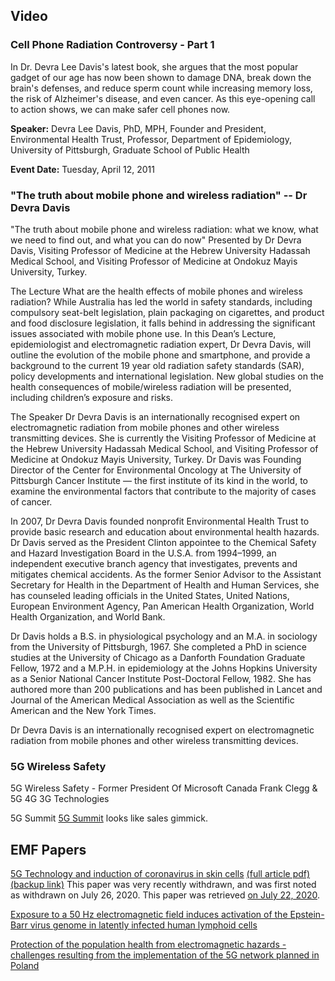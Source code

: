 <div class="menu-data" data-parent="#pages/blog/cv19/index"/>

## Video

### Cell Phone Radiation Controversy - Part 1

In Dr. Devra Lee Davis's latest book, she argues that the most popular gadget of our age has now been shown to damage DNA, break down the brain's defenses, and reduce sperm count while increasing memory loss, the risk of Alzheimer's disease, and even cancer. As this eye-opening call to action shows, we can make safer cell phones now.

**Speaker:**
Devra Lee Davis, PhD, MPH, Founder and President, Environmental Health Trust, Professor, Department of Epidemiology, University of Pittsburgh, Graduate School of Public Health

**Event Date:** Tuesday, April 12, 2011

<div class="video-view" data-id="X8-sT-spd2U""></div>

### "The truth about mobile phone and wireless radiation" -- Dr Devra Davis

"The truth about mobile phone and wireless radiation: what we know, what we 
need to find out, and what you can do now"
Presented by Dr Devra Davis, Visiting Professor of Medicine at the Hebrew 
University Hadassah Medical School, and Visiting Professor of Medicine at 
Ondokuz Mayis University, Turkey.

The Lecture
What are the health effects of mobile phones and wireless radiation? While 
Australia has led the world in safety standards, including compulsory seat-belt 
legislation, plain packaging on cigarettes, and product and food disclosure 
legislation, it falls behind in addressing the significant issues associated 
with mobile phone use. In this Dean’s Lecture, epidemiologist and 
electromagnetic radiation expert, Dr Devra Davis, will outline the evolution of 
the mobile phone and smartphone, and provide a background to the current 19 
year old radiation safety standards (SAR), policy developments and 
international legislation. New global studies on the health consequences of 
mobile/wireless radiation will be presented, including children’s exposure and 
risks.

<div class="video-view" data-id="BwyDCHf5iCY"></div>

The Speaker
Dr Devra Davis is an internationally recognised expert on electromagnetic 
radiation from mobile phones and other wireless transmitting devices. She is 
currently the Visiting Professor of Medicine at the Hebrew University Hadassah 
Medical School, and Visiting Professor of Medicine at Ondokuz Mayis University, 
Turkey. Dr Davis was Founding Director of the Center for Environmental Oncology 
at The University of Pittsburgh Cancer Institute —­ the first institute of its 
kind in the world, to examine the environmental factors that contribute to the 
majority of cases of cancer.

In 2007, Dr Devra Davis founded non­profit Environmental Health Trust to provide 
basic research and education about environmental health hazards. Dr Davis served 
as the President Clinton appointee to the Chemical Safety and Hazard 
Investigation Board in the U.S.A. from 1994–­1999, an independent executive 
branch agency that investigates, prevents and mitigates chemical accidents.
As the former Senior Advisor to the Assistant Secretary for Health in the 
Department of Health and Human Services, she has counseled leading officials in 
the United States, United Nations, European Environment Agency, Pan American 
Health Organization, World Health Organization, and World Bank.

Dr Davis holds a B.S. in physiological psychology and an M.A. in sociology from 
the University of Pittsburgh, 1967. She completed a PhD in science studies at 
the University of Chicago as a Danforth Foundation Graduate Fellow, 1972 and 
a M.P.H. in epidemiology at the Johns Hopkins University as a Senior National 
Cancer Institute Post-­Doctoral Fellow, 1982. She has authored more than 200 
publications and has been published in Lancet and Journal of the American 
Medical Association as well as the Scientific American and the New York Times.

Dr Devra Davis is an internationally recognised expert on electromagnetic 
radiation from mobile phones and other wireless transmitting devices.

### 5G Wireless Safety


5G Wireless Safety - Former President Of Microsoft Canada Frank Clegg & 5G 4G 3G Technologies

<div class="video-view" data-id="h4TdY344Now"></div>


5G Summit [5G Summit](https://the5gsummit.com/) looks like sales gimmick.




## EMF Papers

[5G Technology and induction of coronavirus in skin cells](https://pubmed.ncbi.nlm.nih.gov/32668870/)  [(full article pdf)](https://www.biolifesas.org/biolife/wp-content/uploads/2020/07/FIORANELLI.pdf) [(backup link)](https://documentcloud.adobe.com/link/track?uri=urn%3Aaaid%3Ascds%3AUS%3A0fcac023-4c5f-4a57-96db-3b475987e68a)
This paper was very recently withdrawn, and was first noted as withdrawn on July 
26, 2020.  This paper was retrieved [on July 22, 2020](https://www.facebook.com/umeboshi3/posts/3100804783368606).


[Exposure to a 50 Hz electromagnetic field induces activation of the Epstein-Barr virus genome in latently infected human lymphoid cells](https://pubmed.ncbi.nlm.nih.gov/9276003/)

[Protection of the population health from electromagnetic hazards - challenges resulting from the implementation of the 5G network planned in Poland](https://pubmed.ncbi.nlm.nih.gov/31793559/)


